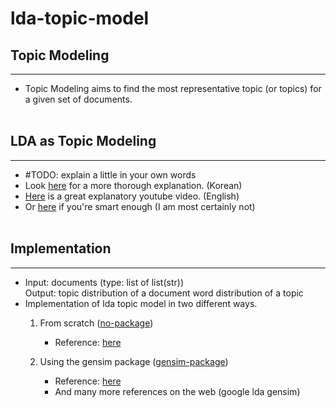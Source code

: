 # lda-topic-model

## Topic Modeling
---
- Topic Modeling aims to find the most representative topic (or topics) for a given  set of documents. 
<br/><br/>

## LDA as Topic Modeling
---
- #TODO: explain a little in your own words
- Look [here](https://ratsgo.github.io/from%20frequency%20to%20semantics/2017/06/01/LDA/) for a more thorough explanation. (Korean)
- [Here](https://youtu.be/T05t-SqKArY) is a great explanatory youtube video. (English)
- Or [here](https://www.jmlr.org/papers/volume3/blei03a/blei03a.pdf) if you're smart enough (I am most certainly not)
<br/><br/>

## Implementation
---
- Input: documents (type: list of list(str)) <br/>
  Output: topic distribution of a document
          word distribution of a topic
- Implementation of lda topic model in two different ways.
   1. From scratch ([no-package](no-package))
      - Reference: [here](https://ratsgo.github.io/from%20frequency%20to%20semantics/2017/07/09/lda/)

   2. Using the gensim package ([gensim-package](gensim-package))
      - Reference: [here](https://radimrehurek.com/gensim/models/ldamodel.html)
      - And many more references on the web (google lda gensim)


